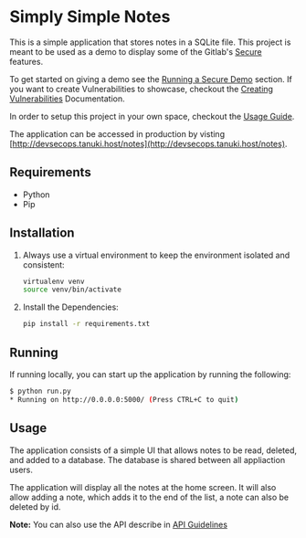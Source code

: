 # Simply Simple Notes

This is a simple application that stores notes in a SQLite file. This project is
meant to be used as a demo to display some of the Gitlab's [Secure](https://about.gitlab.com/stages-devops-lifecycle/secure/) features.

To get started on giving a demo see the [Running a Secure Demo](./docs/running_demo_secure_stage.md) section. If you want to create Vulnerabilities to showcase, checkout
the [Creating Vulnerabilities](./docs/creating_vulnerabilities.md) Documentation.

In order to setup this project in your own space, checkout the [Usage Guide](./docs/usage_guide.md).

The application can be accessed in production by visting [http://devsecops.tanuki.host/notes](http://devsecops.tanuki.host/notes).

## Requirements

- Python
- Pip

## Installation

1. Always use a virtual environment to keep the environment isolated and consistent:
    ```bash
    virtualenv venv
    source venv/bin/activate
    ```
2. Install the Dependencies:
    ```bash
    pip install -r requirements.txt
    ```

## Running

If running locally, you can start up the application by running the following:

```bash
$ python run.py
* Running on http://0.0.0.0:5000/ (Press CTRL+C to quit)
```

## Usage

The application consists of a simple UI that allows notes to be read, deleted, and added to
a database. The database is shared between all appliaction users. 

The application will display all the notes at the home screen. It will also allow adding a note, which adds it to the end of the list, a note can also be deleted by id.

**Note:** You can also use the API describe in [API Guidelines](./docs/api_guidelines.md)
